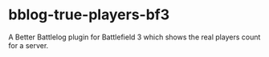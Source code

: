 # bblog-true-players-bf3
A Better Battlelog plugin for Battlefield 3 which shows the real players count for a server.
